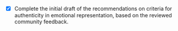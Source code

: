- [x] Complete the initial draft of the recommendations on criteria for authenticity in emotional representation, based on the reviewed community feedback.